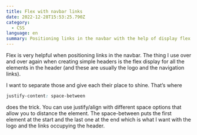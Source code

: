 ```yaml
---
title: Flex with navbar links
date: 2022-12-28T15:53:25.790Z
category:
  - CSS
language: en
summary: Positioning links in the navbar with the help of display flex.
---
```

Flex is very helpful when positioning links in the navbar. The thing I use over and over again when creating simple headers is the flex display for all the elements in the header (and these are usually the logo and the navigation links). 

I want to separate those and give each their place to shine. That’s where 

```css
justify-content: space-between
```

does the trick. You can use justify/align with different space options that allow you to distance the element. The space-between puts the first element at the start and the last one at the end which is what I want with the logo and the links occupying the header.